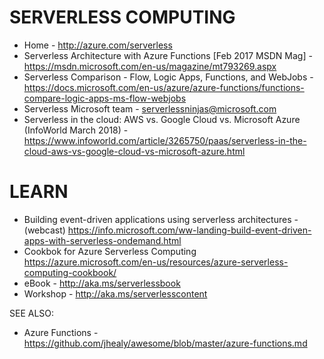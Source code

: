 # SERVERLESS COMPUTING
* Home - <http://azure.com/serverless>
* Serverless Architecture with Azure Functions [Feb 2017 MSDN Mag] - https://msdn.microsoft.com/en-us/magazine/mt793269.aspx
* Serverless Comparison - Flow, Logic Apps, Functions, and WebJobs - https://docs.microsoft.com/en-us/azure/azure-functions/functions-compare-logic-apps-ms-flow-webjobs
* Serverless Microsoft team - <serverlessninjas@microsoft.com>
* Serverless in the cloud: AWS vs. Google Cloud vs. Microsoft Azure (InfoWorld March 2018) - https://www.infoworld.com/article/3265750/paas/serverless-in-the-cloud-aws-vs-google-cloud-vs-microsoft-azure.html

# LEARN
* Building event-driven applications using serverless architectures - (webcast) <https://info.microsoft.com/ww-landing-build-event-driven-apps-with-serverless-ondemand.html>
* Cookbok for Azure Serverless Computing <https://azure.microsoft.com/en-us/resources/azure-serverless-computing-cookbook/>
* eBook - <http://aka.ms/serverlessbook>
* Workshop - <http://aka.ms/serverlesscontent>

SEE ALSO:
* Azure Functions - <https://github.com/jhealy/awesome/blob/master/azure-functions.md>
